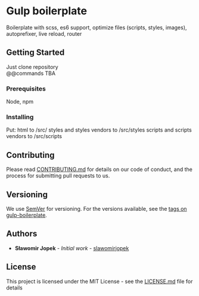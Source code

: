 # Gulp boilerplate

Boilerplate with scss, es6 support, optimize files (scripts, styles, images), autoprefixer, live reload, router

## Getting Started

Just clone repository  
@@commands TBA

### Prerequisites

Node, npm

### Installing

Put:
html to /src/
styles and styles vendors to /src/styles
scripts and scripts vendors to /src/scripts

## Contributing

Please read [CONTRIBUTING.md](https://gist.github.com/PurpleBooth/b24679402957c63ec426) for details on our code of conduct, and the process for submitting pull requests to us.

## Versioning

We use [SemVer](http://semver.org/) for versioning. For the versions available, see the [tags on gulp-boilerplate](https://github.com/slawomirjopek/gulp-boilerplate/tags). 

## Authors

* **Sławomir Jopek** - *Initial work* - [slawomirjopek](https://github.com/slawomirjopek)

## License

This project is licensed under the MIT License - see the [LICENSE.md](LICENSE.md) file for details
